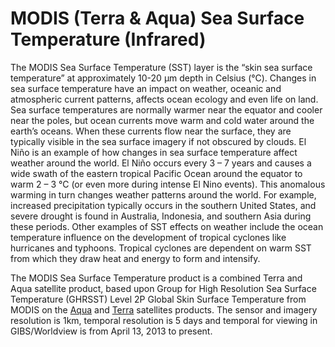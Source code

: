 # MODIS (Terra & Aqua) Sea Surface Temperature (Infrared)
The MODIS Sea Surface Temperature (SST) layer is the “skin sea surface temperature” at approximately 10-20 µm depth in Celsius (°C). Changes in sea surface temperature have an impact on weather, oceanic and atmospheric current patterns, affects ocean ecology and even life on land. Sea surface temperatures are normally warmer near the equator and cooler near the poles, but ocean currents move warm and cold water around the earth’s oceans. When these currents flow near the surface, they are typically visible in the sea surface imagery if not obscured by clouds.  El Niño is an example of how changes in sea surface temperature affect weather around the world. El Niño occurs every 3 – 7 years and causes a wide swath of the eastern tropical Pacific Ocean around the equator to warm 2 – 3 °C (or even more during intense El Nino events). This anomalous warming in turn changes weather  patterns around the world. For example, increased precipitation typically occurs in the  southern United States, and severe drought is found  in Australia, Indonesia, and southern Asia during these periods.  Other examples of SST effects on weather include the ocean temperature influence on the development of tropical cyclones like hurricanes and typhoons. Tropical cyclones  are dependent on warm SST from which they draw heat and energy to form and intensify.  

The MODIS Sea Surface Temperature product is a combined Terra and Aqua satellite product, based upon Group for High Resolution Sea Surface Temperature (GHRSST) Level 2P Global Skin Surface Temperature from MODIS on the [Aqua](http://podaac.jpl.nasa.gov/dataset/JPL-L2P-MODIS_A) and [Terra](http://podaac.jpl.nasa.gov/dataset/JPL-L2P-MODIS_T) satellites products. The sensor and imagery resolution is 1km, temporal resolution is 5 days and temporal for viewing in GIBS/Worldview is from April 13, 2013 to present.
